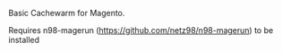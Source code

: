 Basic Cachewarm for Magento.

Requires n98-magerun (https://github.com/netz98/n98-magerun) to be installed